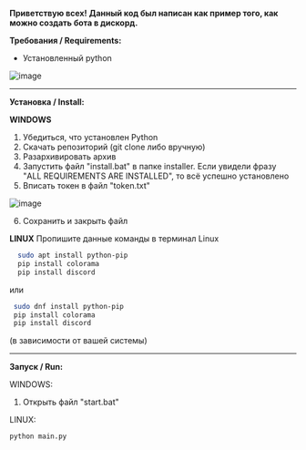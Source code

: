**Приветствую всех!**
__Данный код был написан как пример того, как можно создать бота в дискорд.__

**Требования / Requirements:**

- Установленный python

![image](https://github.com/fiseyy/discord.economics.bot/assets/130793948/72f65968-a7bc-4325-9fab-30e33d8d16ec)



--------------------------

**Установка / Install:**

**WINDOWS**

1. Убедиться, что установлен Python
2. Скачать репозиторий (git clone либо вручную)
3. Разархивировать архив
4. Запустить файл "install.bat" в папке installer. Если увидели фразу "ALL REQUIREMENTS ARE INSTALLED", то всё успешно установлено
5. Вписать токен в файл "token.txt"

![image](https://github.com/fiseyy/discord.economics.bot/assets/130793948/fca9757c-7e64-4bd2-be1f-2959ce99a76e)

6. Сохранить и закрыть файл

**LINUX**
Пропишите данные команды в терминал Linux
 ```bash
   sudo apt install python-pip
   pip install colorama
   pip install discord
```
или
  ```bash
   sudo dnf install python-pip
   pip install colorama
   pip install discord
  ```

(в зависимости от вашей системы)

--------------------------

**Запуск / Run:**

WINDOWS:
1. Открыть файл "start.bat"

LINUX:
```bash
python main.py
```

